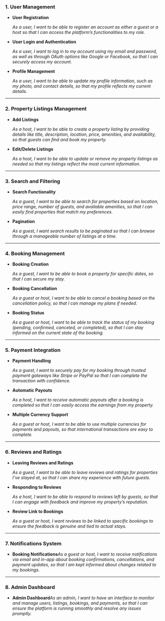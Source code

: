 ### **1. User Management**

- **User Registration**
    
    *As a user, I want to be able to register an account as either a guest or a host so that I can access the platform’s functionalities  to my role.*
    
- **User Login and Authentication**
    
    *As a user, I want to log in to my account using my email and password, as well as through OAuth options like Google or Facebook, so that I can securely access my account.*
    
- **Profile Management**
    
    *As a user, I want to be able to update my profile information, such as my photo, and contact details, so that my profile reflects my current details.*
    

---

### **2. Property Listings Management**

- **Add Listings**
    
    *As a host, I want to be able to create a property listing by providing details like title, description, location, price, amenities, and availability, so that guests can find and book my property.*
    
- **Edit/Delete Listings**
    
    *As a host, I want to be able to update or remove my property listings as needed so that my listings reflect the most current information.*
    

---

### **3. Search and Filtering**

- **Search Functionality**
    
    *As a guest, I want to be able to search for properties based on location, price range, number of guests, and available amenities, so that I can easily find properties that match my preferences.*
    
- **Pagination**
    
    *As a guest, I want search results to be paginated so that I can browse through a manageable number of listings at a time.*
    

---

### **4. Booking Management**

- **Booking Creation**
    
    *As a guest, I want to be able to book a property for specific dates, so that I can secure my stay.*
    
- **Booking Cancellation**
    
    *As a guest or host, I want to be able to cancel a booking based on the cancellation policy, so that I can manage my plans if needed.*
    
- **Booking Status**
    
    *As a guest or host, I want to be able to track the status of my booking (pending, confirmed, canceled, or completed), so that I can stay informed on the current state of the booking.*
    

---

### **5. Payment Integration**

- **Payment Handling**
    
    *As a guest, I want to securely pay for my booking through trusted payment gateways like Stripe or PayPal so that I can complete the transaction with confidence.*
    
- **Automatic Payouts**
    
    *As a host, I want to receive automatic payouts after a booking is completed so that I can easily access the earnings from my property.*
    
- **Multiple Currency Support**
    
    *As a guest or host, I want to be able to use multiple currencies for payments and payouts, so that international transactions are easy to complete.*
    

---

### **6. Reviews and Ratings**

- **Leaving Reviews and Ratings**
    
    *As a guest, I want to be able to leave reviews and ratings for properties I’ve stayed at, so that I can share my experience with future guests.*
    
- **Responding to Reviews**
    
    *As a host, I want to be able to respond to reviews left by guests, so that I can engage with feedback and improve my property’s reputation.*
    
- **Review Link to Bookings**
    
    *As a guest or host, I want reviews to be linked to specific bookings to ensure the feedback is genuine and tied to actual stays.*
    

---

### **7. Notifications System**

- **Booking Notifications***As a guest or host, I want to receive notifications via email and in-app about booking confirmations, cancellations, and payment updates, so that I am kept informed about changes related to my bookings.*

---

### **8. Admin Dashboard**

- **Admin Dashboard***As an admin, I want to have an interface to monitor and manage users, listings, bookings, and payments, so that I can ensure the platform is running smoothly and resolve any issues promptly.*